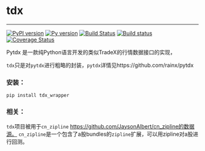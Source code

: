 # tdx

----------------------

[![PyPI version](https://badge.fury.io/py/tdx_wrapper.svg)](https://badge.fury.io/py/tdx_wrapper)
[![Py version](https://img.shields.io/pypi/pyversions/tdx-wrapper.svg)](https://pypi.python.org/pypi/tdx-wrapper)
[![Build Status](https://travis-ci.org/JaysonAlbert/tdx.svg?branch=master)](https://travis-ci.org/JaysonAlbert/tdx)
[![Build status](https://ci.appveyor.com/api/projects/status/t3l17kh3fj546n2w/branch/master?svg=true)](https://ci.appveyor.com/project/JaysonAlbert/tdx/branch/master)
[![Coverage Status](https://coveralls.io/repos/github/JaysonAlbert/tdx/badge.svg?branch=master)](https://coveralls.io/github/JaysonAlbert/tdx?branch=master)

Pytdx 是一款纯Python语言开发的类似TradeX的行情数据接口的实现，


`tdx`只是对`pytdx`进行粗略的封装，`pytdx`详情见https://github.com/rainx/pytdx

### 安装：

    pip install tdx_wrapper


### 相关：

`tdx`项目被用于`cn_zipline` https://github.com/JaysonAlbert/cn_zipline的数据源。 `cn_zipline`是一个包含了a股bundles的`zipline`扩展，可以用zipline对a股进行回测。

